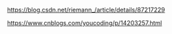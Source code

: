 https://blog.csdn.net/riemann_/article/details/87217229



https://www.cnblogs.com/youcoding/p/14203257.html